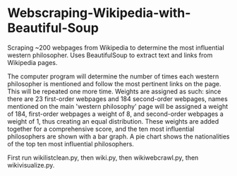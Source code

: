 # Webscraping-Wikipedia-with-Beautiful-Soup
Scraping ~200 webpages from Wikipedia to determine the most influential western philosopher.
Uses BeautifulSoup to extract text and links from Wikipedia pages.

The computer program will determine the number of times each western philosopher is mentioned and 
follow the most pertinent links on the page. This will be repeated one more time. Weights are 
assigned as such: since there are 23 first-order webpages and 184 second-order webpages, names
mentioned on the main 'western philosophy' page will be assigned a weight of 184, first-order 
webpages a weight of 8, and second-order webpages a weight of 1, thus creating an equal 
distribution. These weights are added together for a comprehensive score, and the ten
most influential philosophers are shown with a bar graph. A pie chart shows the nationalities
of the top ten most influential philosophers.

First run wikilistclean.py, then wiki.py, then wikiwebcrawl.py, then wikivisualize.py.

